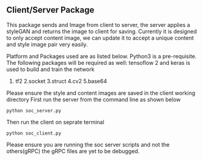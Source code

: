 ## Client/Server Package 

This package sends and Image from client to server, the server applies a styleGAN and returns the image to client for saving.
Currently it is designed to only accept content image, we can update it to accept a unique content and style image pair very easily.

Platform and Packages used are as listed below.
Python3 is a pre-requisite. The following packages will be required as well:
tensoflow 2 and keras is used to build and train the network
1. tf2
2.socket
3.struct
4.cv2
5.base64

Please ensure the style and content images are saved in the client working directory 
First run the server from the command line as shown below

```shell
python soc_server.py

```

Then run the client on  seprate terminal 

```shell 
python soc_client.py

```

Please ensure you are running the soc server scripts and not the others(gRPC) the gRPC files are yet to be debugged.

 